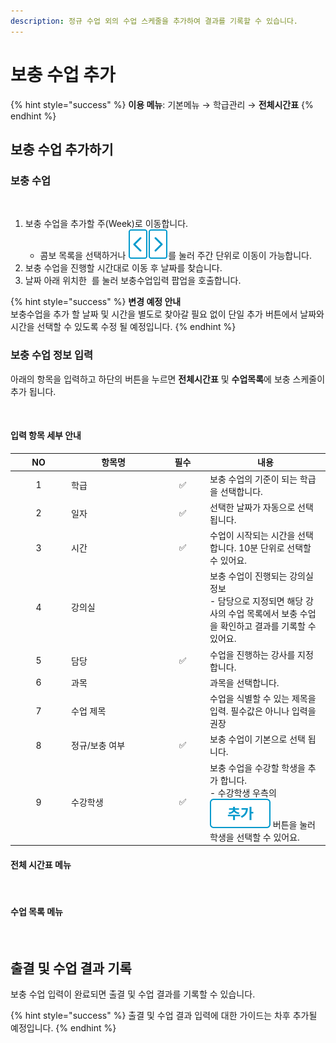 ```yaml
---
description: 정규 수업 외의 수업 스케줄을 추가하여 결과를 기록할 수 있습니다.
---
```


# 보충 수업 추가

{% hint style="success" %}
**이용 메뉴**: 기본메뉴 → 학급관리 → **전체시간표**
{% endhint %}

## 보충 수업 추가하기

### 보충 수업

<figure><img src="../../.gitbook/assets/보충수업추가_1.png" alt=""><figcaption></figcaption></figure>

1. 보충 수업을 추가할 주(Week)로 이동합니다.
   * 콤보 목록을 선택하거나 <img src="../../.gitbook/assets/btn_left.png" alt="" data-size="line"><img src="../../.gitbook/assets/btn_right.png" alt="" data-size="line">를 눌러 주간 단위로 이동이 가능합니다.
2. 보충 수업을 진행할 시간대로 이동 후 날짜를 찾습니다.
3. 날짜 아래 위치한 <img src="../../.gitbook/assets/Btn_보충수업추가.png" alt="" data-size="line"> 를 눌러 보충수업입력 팝업을 호출합니다.

{% hint style="success" %}
**변경 예정 안내**\
보충수업을 추가 할 날짜 및 시간을 별도로 찾아갈 필요 없이 단일 추가 버튼에서 날짜와 시간을 선택할 수 있도록 수정 될 예정입니다.
{% endhint %}

### 보충 수업 정보 입력

아래의 항목을 입력하고 하단의 <img src="../../.gitbook/assets/Btn_저장.png" alt="" data-size="line">버튼을 누르면 **전체시간표** 및 **수업목록**에 보충 스케줄이 추가 됩니다.&#x20;

<div align="left">

<figure><img src="../../.gitbook/assets/보충수업추가_2.png" alt="" width="563"><figcaption></figcaption></figure>

</div>

#### 입력 항목 세부 안내

<table data-full-width="false"><thead><tr><th width="76" align="center">NO</th><th width="135">항목명</th><th width="59" align="center">필수</th><th>내용</th></tr></thead><tbody><tr><td align="center">1</td><td>학급</td><td align="center">✅</td><td>보충 수업의 기준이 되는 학급을 선택합니다.</td></tr><tr><td align="center">2</td><td>일자</td><td align="center">✅</td><td>선택한 날짜가 자동으로 선택됩니다.</td></tr><tr><td align="center">3</td><td>시간</td><td align="center">✅</td><td>수업이 시작되는 시간을 선택합니다. 10분 단위로 선택할 수 있어요.</td></tr><tr><td align="center">4</td><td>강의실</td><td align="center"></td><td>보충 수업이 진행되는 강의실 정보<br>- 담당으로 지정되면 해당 강사의 수업 목록에서 보충 수업을 확인하고 결과를 기록할 수 있어요.</td></tr><tr><td align="center">5</td><td>담당</td><td align="center">✅</td><td>수업을 진행하는 강사를 지정합니다.</td></tr><tr><td align="center">6</td><td>과목</td><td align="center"></td><td>과목을 선택합니다.</td></tr><tr><td align="center">7</td><td>수업 제목</td><td align="center"></td><td>수업을 식별할 수 있는 제목을 입력. 필수값은 아니나 입력을 권장</td></tr><tr><td align="center">8</td><td>정규/보충 여부</td><td align="center">✅</td><td>보충 수업이 기본으로 선택 됩니다.</td></tr><tr><td align="center">9</td><td>수강학생</td><td align="center">✅</td><td>보충 수업을 수강할 학생을 추가 합니다.<br>- 수강학생 우측의 <img src="../../.gitbook/assets/btn_추가.png" alt="" data-size="line"> 버튼을 눌러 학생을 선택할 수 있어요.</td></tr></tbody></table>

#### 전체 시간표 메뉴

<div align="left">

<figure><img src="../../.gitbook/assets/보충수업추가 완료.png" alt="" width="563"><figcaption></figcaption></figure>

</div>

#### 수업 목록 메뉴

<div align="left">

<figure><img src="../../.gitbook/assets/보충수업추가완료_수업목록.png" alt="" width="563"><figcaption></figcaption></figure>

</div>

## 출결 및 수업 결과 기록

보충 수업 입력이 완료되면 출결 및 수업 결과를 기록할 수 있습니다.

{% hint style="success" %}
출결 및 수업 결과 입력에 대한 가이드는 차후 추가될 예정입니다.
{% endhint %}

